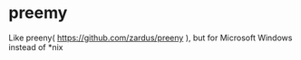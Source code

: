 # preemy
Like preeny( https://github.com/zardus/preeny ), but for Microsoft Windows instead of *nix
